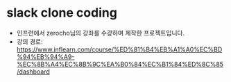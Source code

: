 # slack clone coding
- 인프런에서 zerocho님의 강좌를 수강하며 제작한 프로젝트입니다.
- 강의 경로: https://www.inflearn.com/course/%ED%81%B4%EB%A1%A0%EC%BD%94%EB%94%A9-%EC%8B%A4%EC%8B%9C%EA%B0%84%EC%B1%84%ED%8C%85/dashboard